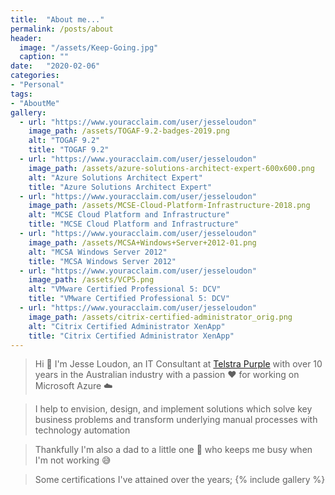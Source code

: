 ```yaml
---
title:  "About me..."
permalink: /posts/about
header:
  image: "/assets/Keep-Going.jpg"
  caption: ""
date:   "2020-02-06"
categories: 
- "Personal"
tags: 
- "AboutMe"
gallery:
  - url: "https://www.youracclaim.com/user/jesseloudon"
    image_path: /assets/TOGAF-9.2-badges-2019.png
    alt: "TOGAF 9.2"
    title: "TOGAF 9.2"
  - url: "https://www.youracclaim.com/user/jesseloudon"
    image_path: /assets/azure-solutions-architect-expert-600x600.png
    alt: "Azure Solutions Architect Expert"
    title: "Azure Solutions Architect Expert"
  - url: "https://www.youracclaim.com/user/jesseloudon"
    image_path: /assets/MCSE-Cloud-Platform-Infrastructure-2018.png
    alt: "MCSE Cloud Platform and Infrastructure"
    title: "MCSE Cloud Platform and Infrastructure"
  - url: "https://www.youracclaim.com/user/jesseloudon"
    image_path: /assets/MCSA+Windows+Server+2012-01.png
    alt: "MCSA Windows Server 2012"
    title: "MCSA Windows Server 2012"
  - url: "https://www.youracclaim.com/user/jesseloudon"
    image_path: /assets/VCP5.png
    alt: "VMware Certified Professional 5: DCV"
    title: "VMware Certified Professional 5: DCV"
  - url: "https://www.youracclaim.com/user/jesseloudon"
    image_path: /assets/citrix-certified-administrator_orig.png
    alt: "Citrix Certified Administrator XenApp"
    title: "Citrix Certified Administrator XenApp"
---
```

> Hi :wave: I'm Jesse Loudon, an IT Consultant at [Telstra Purple][telstrapurple] with over 10 years in the Australian industry with a passion :heart: for working on Microsoft Azure :cloud:

> I help to envision, design, and implement solutions which solve key business problems and transform underlying manual processes with technology automation

> Thankfully I'm also a dad to a little one :girl: who keeps me busy when I'm not working :sweat_smile:

> Some certifications I've attained over the years;
{% include gallery %}

[telstrapurple]:https://www.telstra.com.au/business-enterprise/services/telstra-purple